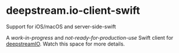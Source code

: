 # deepstream.io-client-swift

Support for iOS/macOS and server-side-swift

A *work-in-progress* and *not-ready-for-production-use* Swift client for [deepstreamIO](https://github.com/deepstreamIO). Watch this space for more details.


